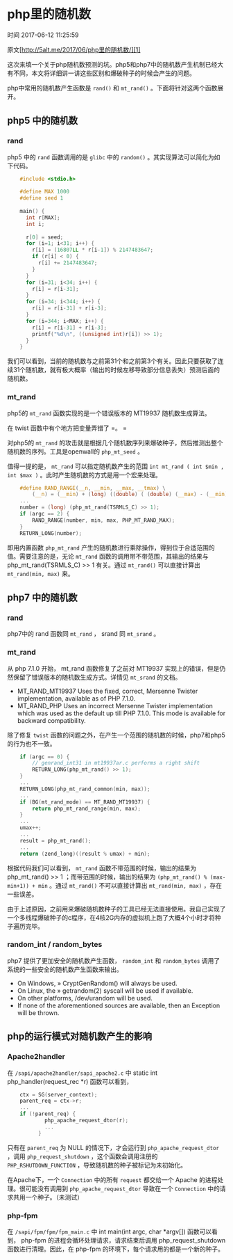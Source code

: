 # php里的随机数

 时间 2017-06-12 11:25:59  

原文[http://5alt.me/2017/06/php里的随机数/][1]


这次来填一个关于php随机数预测的坑。php5和php7中的随机数产生机制已经大有不同，本文将详细讲一讲这些区别和爆破种子的时候会产生的问题。

php中常用的随机数产生函数是 `rand()` 和 `mt_rand()` 。下面将针对这两个函数展开。 

## php5 中的随机数 

### rand 

php5 中的 `rand` 函数调用的是 `glibc` 中的 `random()` 。其实现算法可以简化为如下代码。 

```c
    #include <stdio.h>
    
    #define MAX 1000
    #define seed 1
    
    main() {
      int r[MAX];
      int i;
    
      r[0] = seed;
      for (i=1; i<31; i++) {
        r[i] = (16807LL * r[i-1]) % 2147483647;
        if (r[i] < 0) {
          r[i] += 2147483647;
        }
      }
      for (i=31; i<34; i++) {
        r[i] = r[i-31];
      }
      for (i=34; i<344; i++) {
        r[i] = r[i-31] + r[i-3];
      }
      for (i=344; i<MAX; i++) {
        r[i] = r[i-31] + r[i-3];
        printf("%d\n", ((unsigned int)r[i]) >> 1);
      }
    }
```

我们可以看到，当前的随机数与之前第31个和之前第3个有关。因此只要获取了连续31个随机数，就有极大概率（输出的时候左移导致部分信息丢失）预测后面的随机数。

### mt_rand 

php5的 `mt_rand` 函数实现的是一个错误版本的 MT19937 随机数生成算法。 

在 twist 函数中有个地方把变量弄错了 =。 = 

对php5的 `mt_rand` 的攻击就是根据几个随机数序列来爆破种子，然后推测出整个随机数的序列。工具是openwall的 `php_mt_seed` 。 

值得一提的是， `mt_rand` 可以指定随机数产生的范围 `int mt_rand ( int $min , int $max )` 。此时产生随机数的方式是用一个宏来处理。 

```c
    #define RAND_RANGE(__n, __min, __max, __tmax) \
        (__n) = (__min) + (long) ((double) ( (double) (__max) - (__min) + 1.0) * ((__n) / ((__tmax) + 1.0)))
    ...
    number = (long) (php_mt_rand(TSRMLS_C) >> 1);
    if (argc == 2) {
        RAND_RANGE(number, min, max, PHP_MT_RAND_MAX);
    }
    RETURN_LONG(number);
```

即用内置函数 `php_mt_rand` 产生的随机数进行乘除操作，得到位于合适范围的值。需要注意的是，无论 `mt_rand` 函数的调用带不带范围，其输出的结果与 php_mt_rand(TSRMLS_C) >> 1 有关。通过 `mt_rand()` 可以直接计算出 `mt_rand(min, max)` 来。 

## php7 中的随机数 

### rand 

php7中的 rand 函数同 `mt_rand` ， srand 同 `mt_srand` 。 

### mt_rand 

从 php 7.1.0 开始， mt_rand 函数修复了之前对 MT19937 实现上的错误，但是仍然保留了错误版本的随机数生成方式。详情见 `mt_srand` 的文档。 

* MT_RAND_MT19937 Uses the fixed, correct, Mersenne Twister implementation, available as of PHP 7.1.0.
* MT_RAND_PHP Uses an incorrect Mersenne Twister implementation which was used as the default up till PHP 7.1.0. This mode is available for backward compatibility.

除了修复 `twist` 函数的问题之外，在产生一个范围的随机数的时候，php7和php5的行为也不一致。 

```c
    if (argc == 0) {
        // genrand_int31 in mt19937ar.c performs a right shift
        RETURN_LONG(php_mt_rand() >> 1);
    }
    ...
    RETURN_LONG(php_mt_rand_common(min, max));
    ...
    if (BG(mt_rand_mode) == MT_RAND_MT19937) {
        return php_mt_rand_range(min, max);
    }
    ...
    umax++;
    ...
    result = php_mt_rand();
    ...
    return (zend_long)((result % umax) + min);
```

根据代码我们可以看到， `mt_rand` 函数不带范围的时候，输出的结果为 php_mt_rand() >> 1 ；而带范围的时候，输出的结果为 `(php_mt_rand() % (max-min+1)) + min` 。通过 `mt_rand()` 不可以直接计算出 `mt_rand(min, max)` ，存在一些误差。 

由于上述原因，之前用来爆破随机数种子的工具已经无法直接使用。我自己实现了一个多线程爆破种子的c程序，在4核2G内存的虚拟机上跑了大概4个小时才将种子遍历完毕。

### random_int / random_bytes 

php7 提供了更加安全的随机数产生函数， `random_int` 和 `random_bytes` 调用了系统的一些安全的随机数产生函数来输出。 

* On Windows, » CryptGenRandom() will always be used.
* On Linux, the » getrandom(2) syscall will be used if available.
* On other platforms, /dev/urandom will be used.
* If none of the aforementioned sources are available, then an Exception will be thrown.

## php的运行模式对随机数产生的影响 

### Apache2handler 

在 `/sapi/apache2handler/sapi_apache2.c` 中 static int php_handler(request_rec *r) 函数可以看到， 

```c
    ctx = SG(server_context);
    parent_req = ctx->r;
    ...
    if (!parent_req) {
            php_apache_request_dtor(r);
            ...
          }
```

只有在 `parent_req` 为 NULL 的情况下，才会运行到 `php_apache_request_dtor` ，调用 `php_request_shutdown` ，这个函数会调用注册的 `PHP_RSHUTDOWN_FUNCTION` ，导致随机数的种子被标记为未初始化。 

在Apache下，一个 `Connection` 中的所有 `request` 都交给一个 Apache 的进程处理。很可能没有调用到 `php_apache_request_dtor` 导致在一个 `Connection` 中的请求共用一个种子。（未测试） 

### php-fpm 

在 `/sapi/fpm/fpm/fpm_main.c` 中 int main(int argc, char *argv[]) 函数可以看到， php-fpm 的进程会循环处理请求，请求结束后调用 php_request_shutdown 函数进行清理。因此，在 php-fpm 的环境下，每个请求用的都是一个新的种子。


[1]: http://5alt.me/2017/06/php里的随机数/
